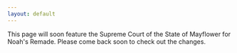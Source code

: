 ```yaml
---
layout: default
---
```


This page will soon feature the Supreme Court of the State of Mayflower for Noah's Remade. Please come back soon to check out the changes.